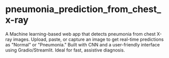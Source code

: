 # pneumonia_prediction_from_chest_x-ray
A Machine learning-based web app that detects pneumonia from chest X-ray images. Upload, paste, or capture an image to get real-time predictions as "Normal" or "Pneumonia." Built with CNN and a user-friendly interface using Gradio/Streamlit. Ideal for fast, assistive diagnosis.
